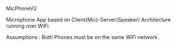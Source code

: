 MicPhoneV2

Microphone App based on Client(Mic)-Server(Speaker) Architecture running over WiFi.

Assumptions :
Both Phones must be on the same WiFi network.
